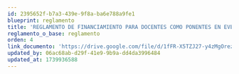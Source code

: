 ```yaml
---
id: 2395652f-b7a3-439e-9f8a-ba6e788a9fe1
blueprint: reglamento
title: 'REGLAMENTO DE FINANCIAMIENTO PARA DOCENTES COMO PONENTES EN EVENTOS CIENTÍFICOS 2024'
reglamento_o_base: reglamento
orden: 4
link_documento: 'https://drive.google.com/file/d/1fFR-X5TZJ27-y4zMgOrezdUTl-CjcXRX/view?usp=sharing'
updated_by: 06ac68ab-d29f-41e9-9b9a-dd4da3996484
updated_at: 1739936588
---
```

